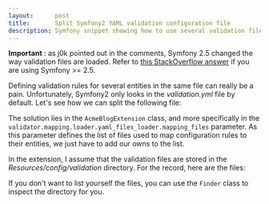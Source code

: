 ```yaml
---
layout:      post
title:       Split Symfony2 YAML validation configuration file
description: Symfony snippet showing how to use several validation files.
---
```


**Important** : as j0k pointed out in the comments, Symfony 2.5 changed the way validation files are loaded. Refer to [this StackOverflow answer](http://stackoverflow.com/questions/24064813/how-to-split-validation-yaml-files-in-symfony-2-5/24210501#24210501) if you are using Symfony >= 2.5.


Defining validation rules for several entities in the same file can really be a pain. Unfortunately, Symfony2 only looks in the *validation.yml* file by default.
Let's see how we can split the following file:

<script type="text/javascript" src="https://gist.github.com/6974497.js?file=validation.yml"></script>

The solution lies in the <code>AcmeBlogExtension</code> class, and more specifically in the <code>validator.mapping.loader.yaml_files_loader.mapping_files</code> parameter. As this parameter defines the list of files used to map configuration rules to their entities, we just have to add our owns to the list.

<script type="text/javascript" src="https://gist.github.com/6974497.js?file=AcmeBlogExtension.php"></script>

In the extension, I assume that the validation files are stored in the *Resources/config/validation* directory. For the record, here are the files:

<script type="text/javascript" src="https://gist.github.com/6974497.js?file=Post.yml"></script>

<script type="text/javascript" src="https://gist.github.com/6974497.js?file=Comment.yml"></script>

If you don't want to list yourself the files, you can use the <code>Finder</code> class to inspect the directory for you.
